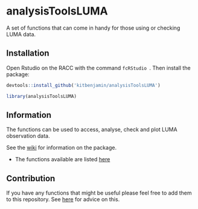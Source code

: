 # analysisToolsLUMA

A set of functions that can come in handy for those using or checking LUMA data. 

## Installation

Open Rstudio on the RACC with the command `fcRStudio `.
Then install the package:
```r
devtools::install_github('kitbenjamin/analysisToolsLUMA') 

library(analysisToolsLUMA)
```

## Information

The functions can be used to access, analyse, check and plot LUMA observation data.

See the [wiki](https://github.com/kitbenjamin/analysisToolsLUMA/wiki) for information on the package.

* The functions available are listed [here](https://github.com/kitbenjamin/analysisToolsLUMA/wiki/Functions)

## Contribution

If you have any functions that might be useful please feel free to add them to this repository. See [here](https://github.com/kitbenjamin/analysisToolsLUMA/wiki/Contribution) for advice on this.
